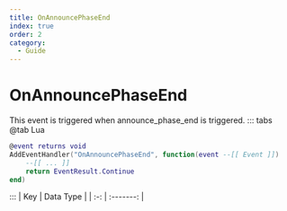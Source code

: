 ```yaml
---
title: OnAnnouncePhaseEnd
index: true
order: 2
category:
  - Guide
---
```


# OnAnnouncePhaseEnd
This event is triggered when announce_phase_end is triggered.
::: tabs
@tab Lua
```lua
@event returns void
AddEventHandler("OnAnnouncePhaseEnd", function(event --[[ Event ]])
    --[[ ... ]]
    return EventResult.Continue
end)
```

:::
| Key | Data Type |
| :-: | :-------: |